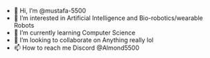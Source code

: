 - 👋 Hi, I’m @mustafa-5500
- 👀 I’m interested in Artificial Intelligence and Bio-robotics/wearable Robots
- 🌱 I’m currently learning Computer Science
- 💞️ I’m looking to collaborate on Anything really lol
- 📫 How to reach me Discord @Almond5500

<!---
mustafa-5500/mustafa-5500 is a ✨ special ✨ repository because its `README.md` (this file) appears on your GitHub profile.
You can click the Preview link to take a look at your changes.
--->
